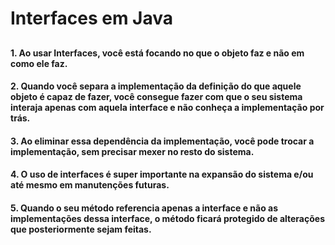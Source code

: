 # Interfaces em Java
##
#### 1. Ao usar Interfaces, você está focando no que o objeto faz e não em como ele faz.
#### 2. Quando você separa a implementação da definição do que aquele objeto é capaz de fazer, você consegue fazer com que o seu sistema interaja apenas com aquela interface e não conheça a implementação por trás.
#### 3. Ao eliminar essa dependência da implementação, você pode trocar a implementação, sem precisar mexer no resto do sistema.
#### 4. O uso de interfaces é super importante na expansão do sistema e/ou até mesmo em manutenções futuras.
#### 5. Quando o seu método referencia apenas a interface e não as implementações dessa interface, o método ficará protegido de alterações que posteriormente sejam feitas.
